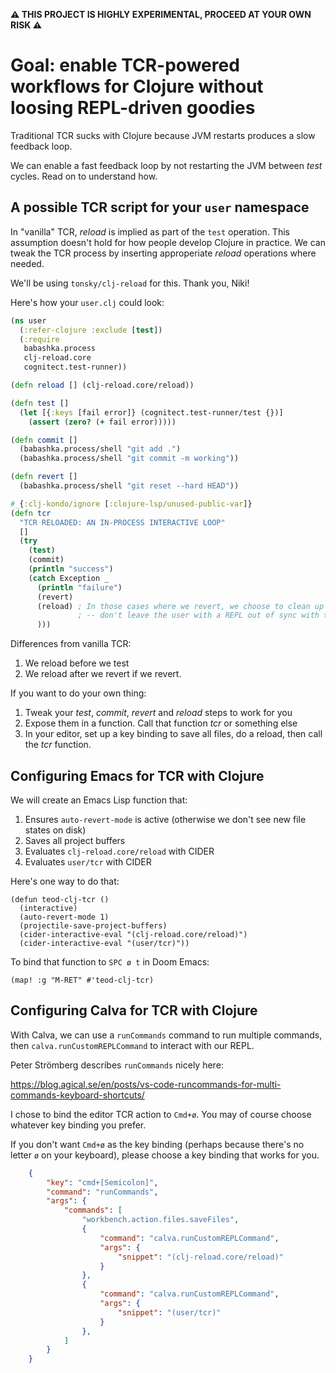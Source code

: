 **⚠️ THIS PROJECT IS HIGHLY EXPERIMENTAL, PROCEED AT YOUR OWN RISK ⚠️**

# Goal: enable TCR-powered workflows for Clojure without loosing REPL-driven goodies

Traditional TCR sucks with Clojure because JVM restarts produces a slow feedback loop.

We can enable a fast feedback loop by not restarting the JVM between _test_ cycles.
Read on to understand how.

## A possible TCR script for your `user` namespace

In "vanilla" TCR, _reload_ is implied as part of the `test` operation.
This assumption doesn't hold for how people develop Clojure in practice.
We can tweak the TCR process by inserting approperiate _reload_ operations where needed.

We'll be using `tonsky/clj-reload` for this. Thank you, Niki!

Here's how your `user.clj` could look:

``` clojure
(ns user
  (:refer-clojure :exclude [test])
  (:require
   babashka.process
   clj-reload.core
   cognitect.test-runner))

(defn reload [] (clj-reload.core/reload))

(defn test []
  (let [{:keys [fail error]} (cognitect.test-runner/test {})]
    (assert (zero? (+ fail error)))))

(defn commit []
  (babashka.process/shell "git add .")
  (babashka.process/shell "git commit -m working"))

(defn revert []
  (babashka.process/shell "git reset --hard HEAD"))

#_{:clj-kondo/ignore [:clojure-lsp/unused-public-var]}
(defn tcr
  "TCR RELOADED: AN IN-PROCESS INTERACTIVE LOOP"
  []
  (try
    (test)
    (commit)
    (println "success")
    (catch Exception _
      (println "failure")
      (revert)
      (reload) ; In those cases where we revert, we choose to clean up our mess
               ; -- don't leave the user with a REPL out of sync with their files.
      )))
```

Differences from vanilla TCR:

1. We reload before we test
2. We reload after we revert if we revert.

If you want to do your own thing:

1. Tweak your _test_, _commit_, _revert_ and _reload_ steps to work for you
2. Expose them in a function. Call that function _tcr_ or something else
3. In your editor, set up a key binding to save all files, do a reload, then call the _tcr_ function.

## Configuring Emacs for TCR with Clojure

We will create an Emacs Lisp function that:

1. Ensures `auto-revert-mode` is active (otherwise we don't see new file states on disk)
2. Saves all project buffers
3. Evaluates `clj-reload.core/reload` with CIDER
4. Evaluates `user/tcr` with CIDER

Here's one way to do that:

``` emacs-lisp
(defun teod-clj-tcr ()
  (interactive)
  (auto-revert-mode 1)
  (projectile-save-project-buffers)
  (cider-interactive-eval "(clj-reload.core/reload)")
  (cider-interactive-eval "(user/tcr)"))
```

To bind that function to `SPC ø t` in Doom Emacs:

``` emacs-lisp
(map! :g "M-RET" #'teod-clj-tcr)
```

## Configuring Calva for TCR with Clojure

With Calva, we can use a `runCommands` command to run multiple commands, then `calva.runCustomREPLCommand` to interact with our REPL.

Peter Strömberg describes `runCommands` nicely here:

https://blog.agical.se/en/posts/vs-code-runcommands-for-multi-commands-keyboard-shortcuts/

I chose to bind the editor TCR action to `Cmd+ø`.
You may of course choose whatever key binding you prefer.

If you don't want `Cmd+ø` as the key binding (perhaps because there's no letter `ø` on your keyboard), please choose a key binding that works for you.

``` json
    {
        "key": "cmd+[Semicolon]",
        "command": "runCommands",
        "args": {
            "commands": [
                "workbench.action.files.saveFiles",
                {
                    "command": "calva.runCustomREPLCommand",
                    "args": {
                        "snippet": "(clj-reload.core/reload)"
                    }
                },
                {
                    "command": "calva.runCustomREPLCommand",
                    "args": {
                        "snippet": "(user/tcr)"
                    }
                },
            ]
        }
    }
```
